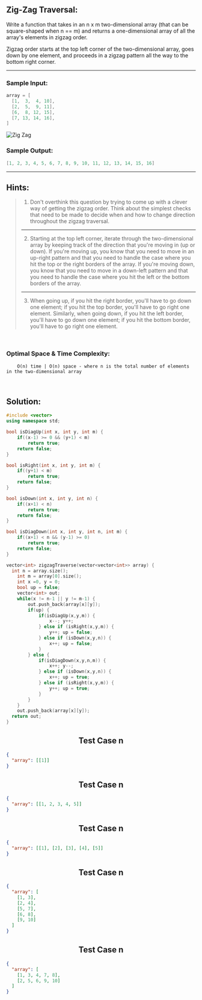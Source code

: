 ## Zig-Zag Traversal:

Write a function that takes in an n x m two-dimensional array (that can be square-shaped when n == m) and returns a one-dimensional array of all the array's elements in zigzag order.

Zigzag order starts at the top left corner of the two-dimensional array, goes down by one element, and proceeds in a zigzag pattern all the way to the bottom right corner.

---

### Sample Input:

```cpp
array = [
  [1,  3,  4, 10],
  [2,  5,  9, 11],
  [6,  8, 12, 15],
  [7, 13, 14, 16],
]
```

![Zig Zag](https://i.ibb.co/RDYtQZZ/zigzag.png)

### Sample Output:

```cpp
[1, 2, 3, 4, 5, 6, 7, 8, 9, 10, 11, 12, 13, 14, 15, 16]
```

---

## Hints:

> 1. Don't overthink this question by trying to come up with a clever way of getting the zigzag order. Think about the simplest checks that need to be made to decide when and how to change direction throughout the zigzag traversal.
>
> ---
>
> 2. Starting at the top left corner, iterate through the two-dimensional array by keeping track of the direction that you're moving in (up or down). If you're moving up, you know that you need to move in an up-right pattern and that you need to handle the case where you hit the top or the right borders of the array. If you're moving down, you know that you need to move in a down-left pattern and that you need to handle the case where you hit the left or the bottom borders of the array.
>
> ---
>
> 3. When going up, if you hit the right border, you'll have to go down one element; if you hit the top border, you'll have to go right one element. Similarly, when going down, if you hit the left border, you'll have to go down one element; if you hit the bottom border, you'll have to go right one element.

<br/>

### Optimal Space & Time Complexity:

```
    O(n) time | O(n) space - where n is the total number of elements in the two-dimensional array
```

<br/>

## Solution:

```cpp
#include <vector>
using namespace std;

bool isDiagUp(int x, int y, int m) {
	if((x-1) >= 0 && (y+1) < m)
		return true;
	return false;
}

bool isRight(int x, int y, int m) {
	if((y+1) < m)
		return true;
	return false;
}

bool isDown(int x, int y, int n) {
	if((x+1) < n)
		return true;
	return false;
}

bool isDiagDown(int x, int y, int n, int m) {
	if((x+1) < n && (y-1) >= 0)
		return true;
	return false;
}

vector<int> zigzagTraverse(vector<vector<int>> array) {
  int n = array.size();
	int m = array[0].size();
	int x =0, y = 0;
	bool up = false;
	vector<int> out;
	while(x != n-1 || y != m-1) {
		out.push_back(array[x][y]);
		if(up) {
			if(isDiagUp(x,y,m)) {
				x--; y++;
			} else if (isRight(x,y,m)) {
				y++; up = false;
			} else if (isDown(x,y,n)) {
				x++; up = false;
			}
		} else {
			if(isDiagDown(x,y,n,m)) {
				x++; y--;
			} else if (isDown(x,y,n)) {
				x++; up = true;
			} else if (isRight(x,y,m)) {
				y++; up = true;
			}
		}
	}
	out.push_back(array[x][y]);
  return out;
}
```

## <center>Test Case n</center>

```json
{
  "array": [[1]]
}
```

## <center>Test Case n</center>

```json
{
  "array": [[1, 2, 3, 4, 5]]
}
```

## <center>Test Case n</center>

```json
{
  "array": [[1], [2], [3], [4], [5]]
}
```

## <center>Test Case n</center>

```json
{
  "array": [
    [1, 3],
    [2, 4],
    [5, 7],
    [6, 8],
    [9, 10]
  ]
}
```

## <center>Test Case n</center>

```json
{
  "array": [
    [1, 3, 4, 7, 8],
    [2, 5, 6, 9, 10]
  ]
}
```
